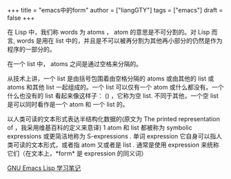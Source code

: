 +++
title = "emacs中的form"
author = ["liangGTY"]
tags = ["emacs"]
draft = false
+++

在 Lisp 中，我们称 words 为 atoms ， atom 的意思是不可分割的。对 Lisp 而言, words 是用在 list 中的，并且是不可以被再分割为其他再小部分的仍然是作为程序的一部分的。

在一个 list 中， atoms 之间是通过空格来分隔的。

从技术上讲，一个 list 是由括号包围着由空格分隔的 atoms 或由其他的 list 或 atoms 和其他 list 一起组成的。一个 list 可以仅有一个 atom 或什么都没有。一个什么也没有的 list 看起来像这样子： () ，它称为空 list. 不同于其他，一个空 list 是可以同时看作是一个 atom 和 一个 list 的。

以人类可读的文本形式表达半结构化数据的(原文为 The printed representation of ，我采用维基百科的定义来意译) 1 atom 和 list 都被称为 symbolic expressions 或更简洁地称为 S-expressions . 单词 expression 它自身可以指人类可读的文本形式，或者指 atom 又或者是 list . 通常是使用 expression 来统称它们（在文本上，\*form\* 是 expression 的同义词）

[GNU Emacs Lisp 学习笔记](https://emacsist.github.io/emacsist/elisp/GNU%20emacs%20lisp%E5%AD%A6%E4%B9%A0%E7%AC%94%E8%AE%B0.html#org11dfcbc)
